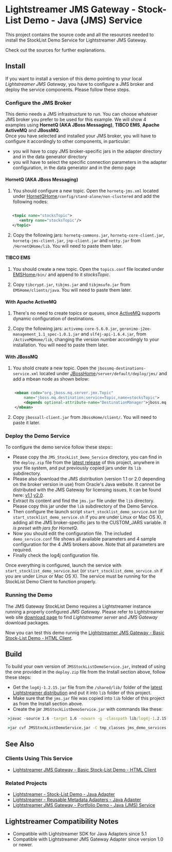 # Lightstreamer JMS Gateway - Stock-List Demo - Java (JMS) Service

<!-- START DESCRIPTION lightstreamer-jms-example-stocklist-service-java -->

This project contains the source code and all the resources needed to install the StockList Demo Service for Lightstreamer JMS Gateway.<br>

Check out the sources for further explanations.

## Install

If you want to install a version of this demo pointing to your local *Lightstreamer JMS Gateway*, you have to configure a JMS broker and deploy the service components. Please follow these steps.

### Configure the JMS Broker

This demo needs a JMS infrastructure to run. You can choose whatever JMS broker you prefer to be used for this example. We will show 4 examples using <b>HornetQ (AKA JBoss Messaging)</b>, <b>TIBCO EMS</b>, <b>Apache ActiveMQ</b> and <b>JBossMQ</b>.<br>
Once you have selected and installed your JMS broker, you will have to configure it accordingly to other components, in particular:
* you will have to copy JMS broker-specific jars in the adapter directory and in the data generator directory
* you will have to select the specific connection parameters in the adapter configuration, in the data generator and in the demo page

#### HornetQ (AKA JBoss Messaging)

1) You should configure a new topic. Open the `hornetq-jms.xml` located under [HornetQHome](http://www.jboss.org/hornetq)`/config/stand-alone/non-clustered` and add the following nodes:

```xml

   <topic name="stocksTopic">
      <entry name="stocksTopic"/>
   </topic>

```

2) Copy the following jars: `hornetq-commons.jar`, `hornetq-core-client.jar`, `hornetq-jms-client.jar`, `jnp-client.jar` and `netty.jar` from `/HornetQHome/lib`. You will need to paste them later.

#### TIBCO EMS

1) You should create a new topic. Open the `topics.conf` file located under [EMSHome](http://www.tibco.com/products/automation/messaging/enterprise-messaging/enterprise-message-service/default.jsp)`/bin/` and append to it *stocksTopic*.

2) Copy `tibcrypt.jar`, `tibjms.jar` and `tibjmsufo.jar` from `EMSHome/clients/java`. You will need to paste them later.

#### With Apache ActiveMQ

1) There's no need to create topics or queues, since [ActiveMQ](http://activemq.apache.org/) supports dynamic configuration of destinations.

2) Copy the following jars: `activemq-core-5.6.0.jar`, `geronimo-j2ee-management_1.1_spec-1.0.1.jar` and `slf4j-api-1.6.4.jar`, from `/ActiveMQHome/lib`, changing the version number accordingly to your installation. You will need to paste them later.

#### With JBossMQ

1) You shold create a new topic. Open the `jbossmq-destinations-service.xml` located under [JBossHome](http://www.jboss.org/products/amq)`/server/default/deploy/jms/` and add a mbean node as shown below:

```xml

	<mbean code="org.jboss.mq.server.jmx.Topic"
		name="jboss.mq.destination:service=Topic,name=stocksTopic">
		<depends optional-attribute-name="DestinationManager">jboss.mq:service=DestinationManager</depends>
	</mbean>

```

2) Copy `jbossall-client.jar` from `JBossHome/client/`. You will need to paste it later.

### Deploy the Demo Service

To configure the demo service  follow these steps::
* Please copy the `JMS_StockList_Demo_Service` directory, you can find in the `deploy.zip` file from the [latest release](https://github.com/Weswit/Lightstreamer-jms-example-StockList-service-java/releases) of this project, anywhere in your file system, and put previously copied jars under its `lib` subdirectory.
* Please also download the JMS distribution (version 1.1 or 2.0 depending on the broker version in use) from Oracle's Java website. It cannot be distributed with the JMS Gateway for licensing issues. It can be found here: [v1.1](http://www.oracle.com/technetwork/java/docs-136352.html) [v2.0](https://mq.java.net/downloads/ri/).
* Extract its content and find the `jms.jar` file under the `lib` directory. Please copy this jar under the `lib` subdirectory of the Demo Service.
* Then configure the launch script `start_stocklist_demo_service.bat` (or` start_stocklist_demo_service.sh` if you are under Linux or Mac OS X), adding all the JMS broker-specific jars to the CUSTOM_JARS variable. <i>It is preset with jars for HornetQ</i>.
* Now you should edit the configuration file. The included `demo_service.conf` file shows all available parameters and 4 sample configuration for the 4 JMS brokers above. Note that all parameters are required.
* Finally check the log4j configuration file.

Once everything is configured, launch the service with `start_stocklist_demo_service.bat` (or `start_stocklist_demo_service.sh` if you are under Linux or Mac OS X). The service must be running for the StockList Demo Client to function properly.

### Running the Demo

The JMS Gateway StockList Demo requires a Lightstreamer instance running a properly configured *JMS Gateway*. Please refer to Lightstreamer web site [download page](http://download.lightstreamer.com/) to find *Lightstreamer server* and *JMS Gateway* download packages.

Now you can test this demo runnig the [Lightstreamer JMS Gateway - Basic Stock-List Demo - HTML Client](https://github.com/Weswit/Lightstreamer-JMS-example-StockList-client-javascript).

## Build

To build your own version of `JMSStockListDemoService.jar`, instead of using the one provided in the `deploy.zip` file from the Install section above, follow these steps:

* Get the `log4j-1.2.15.jar` file from the `/shared/lib/` folder of the [latest Lightstreamer distribution](http://download.lightstreamer.com/#current) and put it into `lib` folder of this project.
* Make sure that the `jms.jar` file was copied into `lib` folder of this project as from the Install section above.
* Create the jar `JMSStockListDemoService.jar` with commands like these:
```cmd
 >javac -source 1.6 -target 1.6 -nowarn -g -classpath lib/log4j-1.2.15.jar;lib/jms.jar -sourcepath src/ -d tmp_classes src/jms_demo_services/JmsStockListDemoService.java

 >jar cvf JMSStockListDemoService.jar -C tmp_classes jms_demo_services
```

## See Also

### Clients Using This Service
<!-- START RELATED_ENTRIES -->
* [Lightstreamer JMS Gateway - Basic Stock-List Demo - HTML Client](https://github.com/Weswit/Lightstreamer-JMS-example-StockList-client-javascript)

<!-- END RELATED_ENTRIES -->
### Related Projects
* [Lightstreamer - Stock-List Demo - Java Adapter](https://github.com/Weswit/Lightstreamer-example-StockList-adapter-java)
* [Lightstreamer - Reusable Metadata Adapters - Java Adapter](https://github.com/Weswit/Lightstreamer-example-ReusableMetadata-adapter-java)
* [Lightstreamer JMS Gateway - Portfolio Demo - Java (JMS) Service](https://github.com/Weswit/Lightstreamer-JMS-example-Portfolio-service-java)

## Lightstreamer Compatibility Notes

* Compatible with Lightstreamer SDK for Java Adapters since 5.1
* Compatible with Lightstreamer JMS Gateway Adapter since version 1.0 or newer.
